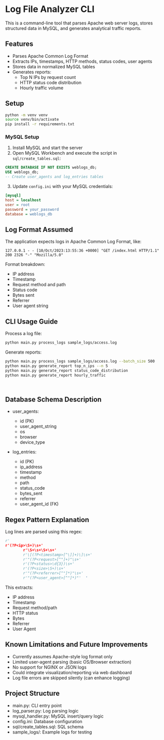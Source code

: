 # Log File Analyzer CLI

This is a command-line tool that parses Apache web server logs, stores structured data in MySQL, and generates analytical traffic reports.

## Features

- Parses Apache Common Log Format
- Extracts IPs, timestamps, HTTP methods, status codes, user agents
- Stores data in normalized MySQL tables
- Generates reports:
  - Top N IPs by request count
  - HTTP status code distribution
  - Hourly traffic volume

## Setup

```bash
python -m venv venv
source venv/bin/activate  
pip install -r requirements.txt
```

### MySQL Setup

1. Install MySQL and start the server
2. Open MySQL Workbench and execute the script in `sql/create_tables.sql`:

```sql
CREATE DATABASE IF NOT EXISTS weblogs_db;
USE weblogs_db;
-- Create user_agents and log_entries tables
```

3. Update `config.ini` with your MySQL credentials:

```ini
[mysql]
host = localhost
user = root
password = your_password
database = weblogs_db
```

## Log Format Assumed

The application expects logs in Apache Common Log Format, like:

```
127.0.0.1 - - [10/Oct/2023:13:55:36 +0000] "GET /index.html HTTP/1.1" 200 2326 "-" "Mozilla/5.0"
```

Format breakdown:
- IP address
- Timestamp
- Request method and path
- Status code
- Bytes sent
- Referrer
- User agent string

## CLI Usage Guide

Process a log file:
```bash
python main.py process_logs sample_logs/access.log
```

Generate reports:
```bash
python main.py process_logs sample_logs/access.log --batch_size 500
python main.py generate_report top_n_ips --n 5
python main.py generate_report status_code_distribution
python main.py generate_report hourly_traffic




```

## Database Schema Description

- user_agents:
  - id (PK)
  - user_agent_string
  - os
  - browser
  - device_type

- log_entries:
  - id (PK)
  - ip_address
  - timestamp
  - method
  - path
  - status_code
  - bytes_sent
  - referrer
  - user_agent_id (FK)

## Regex Pattern Explanation

Log lines are parsed using this regex:

```python
r' 
r'(?P<ip>\S+)\s+'                        
        r'\S+\s+\S+\s+'                           
        r'\[(?P<timestamp>[^\]]+)\]\s+'           
        r'"(?P<request>[^"]+)"\s+'                
        r'(?P<status>\d{3})\s+'                   
        r'(?P<size>\S+)\s+'                       
        r'"(?P<referrer>[^"]*)"\s+'               
        r'"(?P<user_agent>[^"]*)"'  '

```

This extracts:
- IP address
- Timestamp
- Request method/path
- HTTP status
- Bytes
- Referrer
- User Agent

## Known Limitations and Future Improvements

- Currently assumes Apache-style log format only
- Limited user-agent parsing (basic OS/Browser extraction)
- No support for NGINX or JSON logs
- Could integrate visualization/reporting via web dashboard
- Log file errors are skipped silently (can enhance logging)

## Project Structure

- main.py: CLI entry point
- log_parser.py: Log parsing logic
- mysql_handler.py: MySQL insert/query logic
- config.ini: Database configuration
- sql/create_tables.sql: SQL schema
- sample_logs/: Example logs for testing

